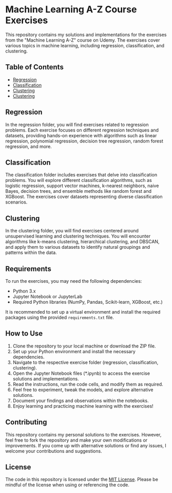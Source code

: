 # Machine Learning A-Z Course Exercises

This repository contains my solutions and implementations for the exercises from the "Machine Learning A-Z" course on Udemy. The exercises cover various topics in machine learning, including regression, classification, and clustering.

## Table of Contents

- [Regression](#regression)
- [Classification](#classification)
- [Clustering](#clustering)
- [Clustering](#clustering)

## Regression

In the regression folder, you will find exercises related to regression problems. Each exercise focuses on different regression techniques and datasets, providing hands-on experience with algorithms such as linear regression, polynomial regression, decision tree regression, random forest regression, and more.

## Classification

The classification folder includes exercises that delve into classification problems. You will explore different classification algorithms, such as logistic regression, support vector machines, k-nearest neighbors, naive Bayes, decision trees, and ensemble methods like random forest and XGBoost. The exercises cover datasets representing diverse classification scenarios.

## Clustering

In the clustering folder, you will find exercises centered around unsupervised learning and clustering techniques. You will encounter algorithms like k-means clustering, hierarchical clustering, and DBSCAN, and apply them to various datasets to identify natural groupings and patterns within the data.

## Requirements

To run the exercises, you may need the following dependencies:

- Python 3.x
- Jupyter Notebook or JupyterLab
- Required Python libraries (NumPy, Pandas, Scikit-learn, XGBoost, etc.)

It is recommended to set up a virtual environment and install the required packages using the provided `requirements.txt` file.

## How to Use

1. Clone the repository to your local machine or download the ZIP file.
2. Set up your Python environment and install the necessary dependencies.
3. Navigate to the respective exercise folder (regression, classification, clustering).
4. Open the Jupyter Notebook files (*.ipynb) to access the exercise solutions and implementations.
5. Read the instructions, run the code cells, and modify them as required.
6. Feel free to experiment, tweak the models, and explore alternative solutions.
7. Document your findings and observations within the notebooks.
8. Enjoy learning and practicing machine learning with the exercises!

## Contributing

This repository contains my personal solutions to the exercises. However, feel free to fork the repository and make your own modifications or improvements. If you come up with alternative solutions or find any issues, I welcome your contributions and suggestions.

## License

The code in this repository is licensed under the [MIT License](LICENSE). Please be mindful of the license when using or referencing the code.



